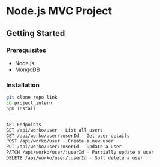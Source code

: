 # Node.js MVC Project

## Getting Started

### Prerequisites

- Node.js
- MongoDB

### Installation

```bash
git clone repo link
cd project_intern
npm install


API Endpoints
GET /api/worko/user - List all users
GET /api/worko/user/:userId - Get user details
POST /api/worko/user - Create a new user
PUT /api/worko/user/:userId - Update a user
PATCH /api/worko/user/:userId - Partially update a user
DELETE /api/worko/user/:userId - Soft delete a user